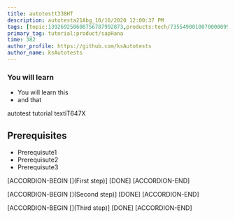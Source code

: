```yaml
---
title: autotestt338HT
description: autotesta21Abg_10/16/2020 12:00:37 PM
tags: [topic:139269250608756787992873,products:tech/73554900100700000996,tutorial:experience/advanced]
primary_tag: tutorial:product/sapHana
time: 382
author_profile: https://github.com/ksAutotests
author_name: ksAutotests
---
```

### You will learn
- You will learn this
- and that

autotest tutorial textiT647X

## Prerequisites
- Prerequisute1
- Prerequisute2
- Prerequisute3

[ACCORDION-BEGIN [](First step)]
[DONE]
[ACCORDION-END]

[ACCORDION-BEGIN [](Second step)]
[DONE]
[ACCORDION-END]

[ACCORDION-BEGIN [](Third step)]
[DONE]
[ACCORDION-END]

